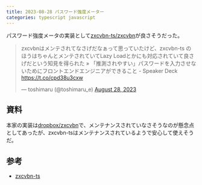 ```yaml
---
title: 2023-08-28 パスワード強度メーター　
categories: typescript javascript
---
```


パスワード強度メータの実装として[zxcvbn-ts/zxcvbn](https://github.com/zxcvbn-ts/zxcvbn)が良さそうだった。

<blockquote class="twitter-tweet"><p lang="ja" dir="ltr">zxcvbnはメンテされてなさげだなぁって思っていたけど、zxcvbn-ts のほうはちゃんとメンテされていてLazy Loadとかにも対応されていて良さげだという知見を得られた » 「推測されやすい」パスワードを入力させないためにフロントエンドエンジニアができること - Speaker Deck <a href="https://t.co/cpd38u3cxw">https://t.co/cpd38u3cxw</a></p>&mdash; toshimaru (@toshimaru_e) <a href="https://twitter.com/toshimaru_e/status/1695986776018718788?ref_src=twsrc%5Etfw">August 28, 2023</a></blockquote> <script async src="https://platform.twitter.com/widgets.js" charset="utf-8"></script>

## 資料

<script defer class="speakerdeck-embed" data-slide="26" data-id="6c6d9610e8af468dbea943fd5a634da7" data-ratio="1.7777777777777777" src="//speakerdeck.com/assets/embed.js"></script>

本家の実装は[dropbox/zxcvbn](https://github.com/dropbox/zxcvbn)で、メンテナンスされていなさそうなのが懸念点としてあったが、zxcvbn-tsはメンテナンスされているようで安心して使えそうだ。

## 参考

- [zxcvbn-ts](https://zxcvbn-ts.github.io/zxcvbn/)

